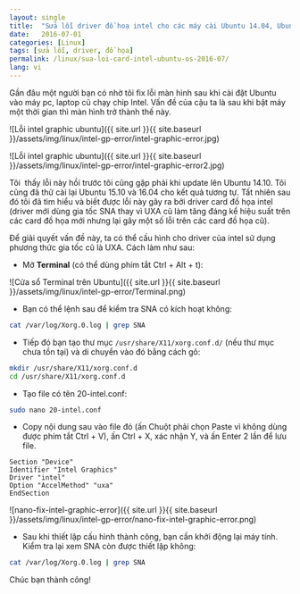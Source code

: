 ```yaml
---
layout: single
title:  "Sửa lỗi driver đồ hoạ intel cho các máy cài Ubuntu 14.04, Ubuntu 14.10 trở về sau"
date:   2016-07-01
categories: [Linux]
tags: [sửa lỗi, driver, đồ họa]
permalink: /linux/sua-loi-card-intel-ubuntu-os-2016-07/
lang: vi
---
```



Gần đâu một người bạn có nhờ tôi fix lỗi màn hình sau khi cài đặt Ubuntu vào máy pc, laptop cũ chạy chip Intel. Vấn đề của cậu ta là sau khi bật máy một thời gian thì màn hình trở thành thế này.

![Lỗi intel graphic ubuntu]({{ site.url }}{{ site.baseurl }}/assets/img/linux/intel-gp-error/intel-graphic-error.jpg)

![Lỗi intel graphic ubuntu]({{ site.url }}{{ site.baseurl }}/assets/img/linux/intel-gp-error/intel-graphic-error2.jpg)

Tôi  thấy lỗi này hồi trước tôi cũng gặp phải khi update lên Ubuntu 14.10. Tôi cũng đã thử cài lại Ubuntu 15.10 và 16.04 cho kết quả tương tự. Tất nhiên sau đó tôi đã tìm hiểu và biết được lỗi này gây ra bởi driver card đồ họa intel (driver mới dùng gia tốc SNA thay vì UXA cũ làm tăng đáng kể hiệu suất trên các card đồ họa mới nhưng lại gây một số lỗi trên các card đồ họa cũ).

Để giải quyết vấn đề này, ta có thể cấu hình cho driver của intel sử dụng phương thức gia tốc cũ là UXA. Cách làm như sau:

- Mở **Terminal** (có thể dùng phím tắt Ctrl + Alt + t):

![Cửa sổ Terminal trên Ubuntu]({{ site.url }}{{ site.baseurl }}/assets/img/linux/intel-gp-error/Terminal.png)

- Bạn có thể lệnh sau để kiểm tra SNA có kích hoạt không:

~~~sh
cat /var/log/Xorg.0.log | grep SNA
~~~

- Tiếp đó bạn tạo thư mục `/usr/share/X11/xorg.conf.d/` (nếu thư mục chưa tồn tại) và di chuyển vào đó bằng cách gõ:

~~~sh
mkdir /usr/share/X11/xorg.conf.d
cd /usr/share/X11/xorg.conf.d
~~~

- Tạo file có tên 20-intel.conf:

~~~sh
sudo nano 20-intel.conf
~~~

- Copy nội dung sau vào file đó (ấn Chuột phải chọn Paste vì không dùng được phím tắt Ctrl + V), ấn Ctrl + X, xác nhận Y, và ấn Enter 2 lần để lưu file.

~~~
Section "Device"
Identifier "Intel Graphics"
Driver "intel"
Option "AccelMethod" "uxa"
EndSection
~~~

![nano-fix-intel-graphic-error]({{ site.url }}{{ site.baseurl }}/assets/img/linux/intel-gp-error/nano-fix-intel-graphic-error.png)

- Sau khi thiết lập cấu hình thành công, bạn cần khởi động lại máy tính. Kiểm tra lại xem SNA còn được thiết lập không:

~~~sh
cat /var/log/Xorg.0.log | grep SNA
~~~

Chúc bạn thành công!
